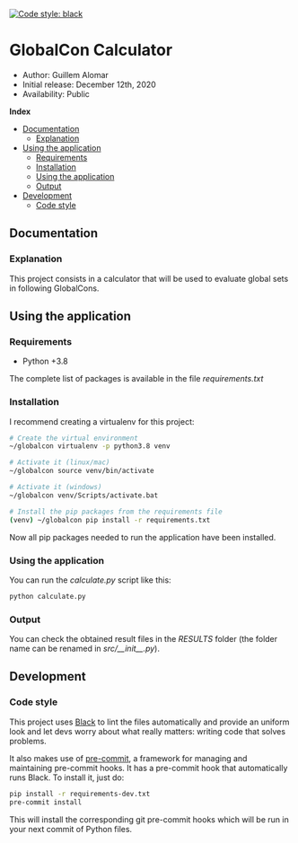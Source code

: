 [![Code style:
black](https://img.shields.io/badge/code%20style-black-000000.svg?style=for-the-badge)](https://github.com/psf/black)

# GlobalCon Calculator

*    Author: Guillem Alomar
*    Initial release: December 12th, 2020
*    Availability: Public

**Index**
* [Documentation](#documentation)
    * [Explanation](#explanation)
* [Using the application](#using-the-application)
    * [Requirements](#requirements)
    * [Installation](#installation)
    * [Using the application](#using-the-application)
    * [Output](#output)
* [Development](#development)
    * [Code style](#code-style)

## Documentation

### Explanation

This project consists in a calculator that will be used to evaluate global
sets in following GlobalCons.

## Using the application

### Requirements

- Python +3.8

The complete list of packages is available in the file _requirements.txt_

### Installation

I recommend creating a virtualenv for this project:
```bash
# Create the virtual environment
~/globalcon virtualenv -p python3.8 venv

# Activate it (linux/mac)
~/globalcon source venv/bin/activate

# Activate it (windows)
~/globalcon venv/Scripts/activate.bat

# Install the pip packages from the requirements file
(venv) ~/globalcon pip install -r requirements.txt
```
Now all pip packages needed to run the application have been installed.

### Using the application

You can run the  _calculate.py_ script like this:
```bash
python calculate.py
```

### Output

You can check the obtained result files in the _RESULTS_ folder (the 
folder name can be renamed in _src/\_\_init\_\_.py_).

## Development

### Code style

This project uses [Black](https://github.com/psf/black) to lint the files
automatically and provide an uniform look and let devs worry about what really
matters: writing code that solves problems.

It also makes use of [pre-commit](https://pre-commit.com/), a framework for
managing and maintaining pre-commit hooks. It has a pre-commit hook that
automatically runs Black. To install it, just do:

```bash
pip install -r requirements-dev.txt
pre-commit install
```

This will install the corresponding git pre-commit hooks which will be run in
your next commit of Python files.
